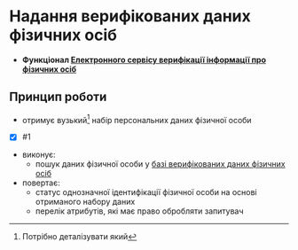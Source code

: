 # Надання верифікованих даних фізичних осіб
- **Функціонал [Електронного сервісу верифікації інформації про фізичних осіб](../readme.md)**

## Принцип роботи
- отримує вузький[^1] набір персональних даних фізичної особи
- [x] #1
- виконує:
    - пошук даних фізичної особи у [базі верифікованих даних фізичних осіб](../database/readme.md)
- повертає:
    - статус однозначної ідентифікації фізичної особи на основі отриманого набору даних
    - перелік атрибутів, які має право обробляти запитувач

[^1]: Потрібно деталізувати який